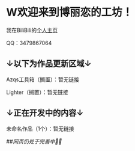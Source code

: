 # W欢迎来到博丽恋的工坊！
我在BiliBili的[个人主页](https://space.bilibili.com/106596319)

QQ：3479867064

## ↓以下为作品更新区域↓

Azqs工具箱（搁置）：暂无链接

Lighter（搁置）：暂无链接

## ↓正在开发中的内容↓

未命名作品（1个）：暂无链接

##*网页仍处于完善中🔧🔨*
